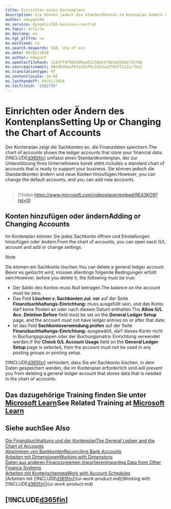 ```yaml
---
title: Einrichten eines Kontenplans
description: Sie können jedoch die Standardkonten im Konenplan ändern und neue Konten hinzufügen
author: edupont04
ms.service: dynamics365-business-central
ms.topic: article
ms.devlang: na
ms.tgt_pltfrm: na
ms.workload: na
ms.search.keywords: COA, cha of acc
ms.date: 04/01/2020
ms.author: edupont
ms.openlocfilehash: 1241ff479019d0aa0223dbb374b3ad568a7157d0
ms.sourcegitcommit: 88e4b30eaf6fa32af0c1452ce2f85ff1111c75e2
ms.translationtype: HT
ms.contentlocale: de-DE
ms.lasthandoff: 04/01/2020
ms.locfileid: "3182756"
---
```

# <a name="setting-up-or-changing-the-chart-of-accounts"></a><span data-ttu-id="d3b9e-103">Einrichten oder Ändern des Kontenplans</span><span class="sxs-lookup"><span data-stu-id="d3b9e-103">Setting Up or Changing the Chart of Accounts</span></span>
<span data-ttu-id="d3b9e-104">Der Kontenplan zeigt die Sachkonten an, die Finanzdaten speichern.</span><span class="sxs-lookup"><span data-stu-id="d3b9e-104">The chart of accounts shows the ledger accounts that store your financial data.</span></span> [!INCLUDE[d365fin](includes/d365fin_md.md)] <span data-ttu-id="d3b9e-105">umfasst einen Standardkontenplan, der zur Unterstützung Ihres Unternehmens bereit steht.</span><span class="sxs-lookup"><span data-stu-id="d3b9e-105">includes a standard chart of accounts that is ready to support your business.</span></span>
<span data-ttu-id="d3b9e-106">Sie können jedoch die Standardkonten ändern und neue Konten hinzufügen.</span><span class="sxs-lookup"><span data-stu-id="d3b9e-106">However, you can change the default accounts, and you can add new accounts.</span></span>
<br><br>  

> [!Video https://www.microsoft.com/videoplayer/embed/RE43KO9?rel=0]


## <a name="adding-or-changing-accounts"></a><span data-ttu-id="d3b9e-107">Konten hinzufügen oder ändern</span><span class="sxs-lookup"><span data-stu-id="d3b9e-107">Adding or Changing Accounts</span></span>
<span data-ttu-id="d3b9e-108">Im Kontenplan können Sie jedes Sachkonto öffnen und Einstellungen hinzufügen oder ändern.</span><span class="sxs-lookup"><span data-stu-id="d3b9e-108">From the chart of accounts, you can open each G/L account and add or change settings.</span></span>

> [!NOTE]  
>   <span data-ttu-id="d3b9e-109">Sie können ein Sachkonto löschen.</span><span class="sxs-lookup"><span data-stu-id="d3b9e-109">You can delete a general ledger account.</span></span> <span data-ttu-id="d3b9e-110">Bevor es gelöscht wird, müssen allerdings folgende Bedingungen erfüllt sein:</span><span class="sxs-lookup"><span data-stu-id="d3b9e-110">However, before you delete it, the following must be true:</span></span>  
>  
>   * <span data-ttu-id="d3b9e-111">Der Saldo des Kontos muss Null betragen.</span><span class="sxs-lookup"><span data-stu-id="d3b9e-111">The balance on the account must be zero.</span></span>  
>   * <span data-ttu-id="d3b9e-112">Das Feld **Löschen v. Sachkonten zul. vor** auf der Seite **Finanzbuchhaltungs-Einrichtung:** muss ausgefüllt sein, und das Konto darf keine Posten an oder nach diesem Datum enthalten.</span><span class="sxs-lookup"><span data-stu-id="d3b9e-112">The **Allow G/L Acc. Deletion Before** field must be set on the **General Ledger Setup** page, and the account must not have ledger entries on or after that date.</span></span>  
>   * <span data-ttu-id="d3b9e-113">Ist das Feld **Sachkontoverwendung prüfen** auf der Seite **Finanzbuchhaltungs-Einrichtung:** ausgewählt, darf dieses Konto nicht in Buchungsgruppen oder der Buchungsmatrix Einrichtung verwendet werden.</span><span class="sxs-lookup"><span data-stu-id="d3b9e-113">If the **Check G/L Account Usage** field on the **General Ledger Setup** page is selected, then the account must not be used in any posting groups or posting setup.</span></span>  

[!INCLUDE[d365fin](includes/d365fin_md.md)] <span data-ttu-id="d3b9e-114">verhindert, dass Sie ein Sachkonto löschen, in dem Daten gespeichert werden, die im Kontenplan erforderlich sind.</span><span class="sxs-lookup"><span data-stu-id="d3b9e-114">will prevent you from deleting a general ledger account that stores data that is needed in the chart of accounts.</span></span>  

## <a name="see-related-training-at-microsoft-learn"></a><span data-ttu-id="d3b9e-115">Das dazugehörige Training finden Sie unter [Microsoft Learn](/learn/modules/chart-accounts-dynamics-365-business-central/index)</span><span class="sxs-lookup"><span data-stu-id="d3b9e-115">See Related Training at [Microsoft Learn](/learn/modules/chart-accounts-dynamics-365-business-central/index)</span></span>

## <a name="see-also"></a><span data-ttu-id="d3b9e-116">Siehe auch</span><span class="sxs-lookup"><span data-stu-id="d3b9e-116">See Also</span></span>
[<span data-ttu-id="d3b9e-117">Die Finanzbuchhaltung und der Kontenplan</span><span class="sxs-lookup"><span data-stu-id="d3b9e-117">The General Ledger and the Chart of Accounts</span></span>](finance-general-ledger.md)  
[<span data-ttu-id="d3b9e-118">Abstimmen von Bankkonten</span><span class="sxs-lookup"><span data-stu-id="d3b9e-118">Reconciling Bank Accounts</span></span>](bank-manage-bank-accounts.md)  
[<span data-ttu-id="d3b9e-119">Arbeiten mit Dimensionen</span><span class="sxs-lookup"><span data-stu-id="d3b9e-119">Working with Dimensions</span></span>](finance-dimensions.md)  
[<span data-ttu-id="d3b9e-120">Daten aus anderen Finanzsystemen importieren</span><span class="sxs-lookup"><span data-stu-id="d3b9e-120">Importing Data from Other Finance Systems</span></span>](across-import-data-configuration-packages.md)  
[<span data-ttu-id="d3b9e-121">Arbeiten mit Kontenschemata</span><span class="sxs-lookup"><span data-stu-id="d3b9e-121">Work with Account Schedules</span></span>](bi-how-work-account-schedule.md)  
<span data-ttu-id="d3b9e-122">[Arbeiten mit [!INCLUDE[d365fin](includes/d365fin_md.md)]](ui-work-product.md)</span><span class="sxs-lookup"><span data-stu-id="d3b9e-122">[Working with [!INCLUDE[d365fin](includes/d365fin_md.md)]](ui-work-product.md)</span></span>  

## [!INCLUDE[d365fin](includes/free_trial_md.md)]
